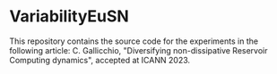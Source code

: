 # VariabilityEuSN

This repository contains the source code for the experiments in the following article:
C. Gallicchio, "Diversifying non-dissipative Reservoir Computing dynamics", accepted at ICANN 2023.

